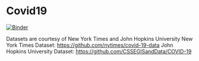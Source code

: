 # Covid19

[![Binder](https://mybinder.org/badge_logo.svg)](https://mybinder.org/v2/gh/yagizolmez/Covid19/master)

Datasets are courtesy of New York Times and John Hopkins University
New York Times Dataset: https://github.com/nytimes/covid-19-data
John Hopkins University Dataset: https://github.com/CSSEGISandData/COVID-19
